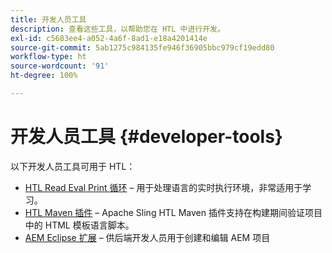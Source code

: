 ```yaml
---
title: 开发人员工具
description: 查看这些工具，以帮助您在 HTL 中进行开发。
exl-id: c5683ee4-a052-4a6f-8ad1-e18a4201414e
source-git-commit: 5ab1275c984135fe946f36905bbc979cf19edd80
workflow-type: ht
source-wordcount: '91'
ht-degree: 100%

---
```



# 开发人员工具 {#developer-tools}

以下开发人员工具可用于 HTL：

* [HTL Read Eval Print 循环](https://github.com/adobe/aem-htl-repl) – 用于处理语言的实时执行环境，非常适用于学习。
* [HTL Maven 插件](https://sling.apache.org/components/htl-maven-plugin/) – Apache Sling HTL Maven 插件支持在构建期间验证项目中的 HTML 模板语言脚本。
* [AEM Eclipse 扩展](https://experienceleague.adobe.com/docs/experience-manager-cloud-service/content/implementing/developer-tools/eclipse.html) – 供后端开发人员用于创建和编辑 AEM 项目

